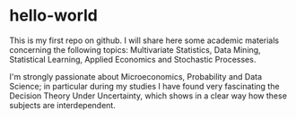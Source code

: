 # hello-world

This is my first repo on github. 
I will share here some academic materials concerning the following topics: Multivariate Statistics, Data Mining, Statistical Learning, Applied Economics and Stochastic Processes.

I'm strongly passionate about Microeconomics, Probability and Data Science; in particular during my studies I have found very fascinating the Decision Theory Under Uncertainty, which shows in a clear way how these subjects are interdependent. 


